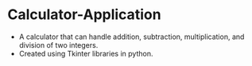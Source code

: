# Calculator-Application
* A calculator that can handle addition, subtraction, multiplication, and division of two integers. 
* Created using Tkinter libraries in python.
